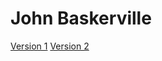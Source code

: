 # John Baskerville

[Version 1](https://sianteer.github.io/baskerville/baskerville-1.html) 
[Version 2](https://sianteer.github.io/baskerville/baskerville-2.html) 
